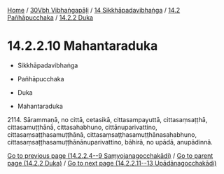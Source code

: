 
[Home](/) / [30Vbh Vibhaṅgapāḷi](../../...md) / [14 Sikkhāpadavibhaṅga](../...md) / [14.2 Pañhāpucchaka](...md) / [14.2.2 Duka](../30Vbh/14/14.2/14.2.2.md)

# 14.2.2.10 Mahantaraduka

* Sikkhāpadavibhaṅga

* Pañhāpucchaka

* Duka

* Mahantaraduka

2114\. Sārammaṇā, no cittā, cetasikā, cittasampayuttā, cittasaṃsaṭṭhā, cittasamuṭṭhānā, cittasahabhuno, cittānuparivattino, cittasaṃsaṭṭhasamuṭṭhānā, cittasaṃsaṭṭhasamuṭṭhānasahabhuno, cittasaṃsaṭṭhasamuṭṭhānānuparivattino, bāhirā, no upādā, anupādinnā.

[Go to previous page (14.2.2.4--9 Saṃyojanagocchakādi)](14.2.2.4--9.md) / [Go to parent page (14.2.2 Duka)](../30Vbh/14/14.2/14.2.2.md) / [Go to next page (14.2.2.11--13 Upādānagocchakādi)](14.2.2.11--13.md)


